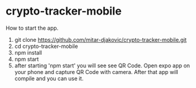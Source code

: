 # crypto-tracker-mobile

How to start the app.
1. git clone https://github.com/mitar-djakovic/crypto-tracker-mobile.git
2. cd crypto-tracker-mobile
3. npm install
4. npm start
5. after starting 'npm start' you will see see QR Code. Open expo app on your phone and capture QR Code with camera.
   After that app will compile and you can use it.
